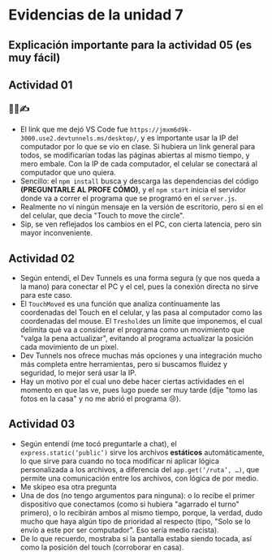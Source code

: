 
# Evidencias de la unidad 7

## Explicación importante para la actividad 05 (es muy fácil)


## Actividad 01
### 🧐🧪✍️
- El link que me dejó VS Code fue `https://jmxm6d9k-3000.use2.devtunnels.ms/desktop/`, y es importante usar la IP del computador por lo que se vio en clase. Si hubiera un link general para todos, se modificarían todas las páginas abiertas al mismo tiempo, y mero embale. Con la IP de cada computador, el celular se conectará al computador que uno quiera.
- Sencillo: el `npm install` busca y descarga las dependencias del código **(PREGUNTARLE AL PROFE CÓMO)**, y el `npm start` inicia el servidor donde va a correr el programa que se programó en el `server.js`.
- Realmente no ví ningún mensaje en la versión de escritorio, pero sí en el del celular, que decía "Touch to move the circle".
- Sip, se ven reflejados los cambios en el PC, con cierta latencia, pero sin mayor inconveniente.

## Actividad 02
- Según entendí, el Dev Tunnels es una forma segura (y que nos queda a la mano) para conectar el PC y el cel, pues la conexión directa no sirve para este caso.
- El `TouchMoved` es una función que analiza contínuamente las coordenadas del Touch en el celular, y las pasa al computador como las coordenadas del mouse. El `Treshold`es un límite que imponemos, el cual delimita qué va a considerar el programa como un movimiento que "valga la pena actualizar", evitando al programa actualizar la posición cada movimiento de un pixel.
- Dev Tunnels nos ofrece muchas más opciones y una integración mucho más completa entre herramientas, pero si buscamos fluidez y seguridad, lo mejor será usar la IP.
- Hay un motivo por el cual uno debe hacer ciertas actividades en el momento en que las ve, pues lugo puede ser muy tarde (dije "tomo las fotos en la casa" y no me abrió el programa 😢).

## Actividad 03
- Según entendí (me tocó preguntarle a chat), el `express.static(‘public’)` sirve los archivos **estáticos** automáticamente, lo que sirve para cuando no toca modificar ni aplicar lógica personalizada a los archivos, a diferencia del `app.get(‘/ruta’, …)`, que permite una comunicación entre los archivos, con lógica de por medio.
- Me skipeo esa otra pregunta
- Una de dos (no tengo argumentos para ninguna): o lo recibe el primer dispositivo que conectamos (como si hubiera "agarrado el turno" primero), o lo recibirán ambos al mismo tiempo, porque, la verdad, dudo mucho que haya algún tipo de prioridad al respecto (tipo, "Solo se lo envío a este por ser computador". Eso sería medio racista).
- De lo que recuerdo, mostraba si la pantalla estaba siendo tocada, así como la posición del touch (corroborar en casa).




